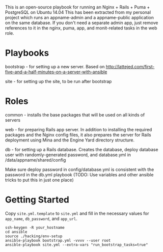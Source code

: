 This is an open-source playbook for running an Nginx + Rails + Puma + PostgreSQL on Ubuntu 14.04 This has been extracted from my personal project which runs an appname-admin and a appname-public application on the same database. If you don't need a separate admin app, just remove references to it in the nginx, puma, app, and monit-related tasks in the web role.

# Playbooks

bootstrap - for setting up a new server. Based on http://lattejed.com/first-five-and-a-half-minutes-on-a-server-with-ansible

site - for setting up the site, to be run after bootstrap

# Roles

common - installs the base packages that will be used on all kinds of servers

web - for preparing Rails app server. In addition to installing the required packages and the Nginx config files, it also prepares the server for Rails deployment using Mina and the Engine Yard directory structure.

db - for setting up a Rails database. Creates the database, deploy database user with randomly-generated password, and database.yml in /data/appname/shared/config

Make sure deploy password in config/database.yml is consistent with the password in the db.yml playbook
(TODO: Use variables and other ansible tricks to put this in just one place)

# Getting Started

Copy `site.yml.template` to `site.yml` and fill in the necessary values for `app_name`, `db_password`, and `app_url`.

```
ssh-keygen -R your_hostname
cd ansible
source ./hacking/env-setup
ansible-playbook bootstrap.yml -vvvv --user root
ansible-playbook site.yml --extra-vars "run_bootstrap_tasks=true"
```


